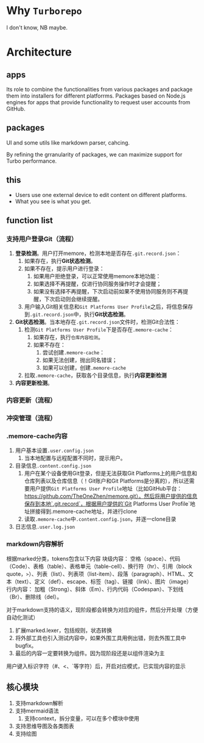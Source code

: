# Why `Turborepo`

I don't know, NB maybe.

# Architecture

## apps

Its role to combine the functionalities from various packages and package them into installers for different platforrms. Packages based on Node.js engines for apps that provide functionality to request user accounts from GitHub.

## packages

UI and some utils like markdown parser, cahcing.

By refining the grranularity of packages, we can maximize support for Turbo performance.

## this

- Users use one external device to edit content on different platforms.
- What you see is what you get.

## function list

### 支持用户登录Git（流程）

1. **登录检测**。用户打开memore，检测本地是否存在`.git.record.json`：
    1. 如果存在，执行**Git状态检测**。
    2. 如果不存在，提示用户进行登录：
        1. 如果用户拒绝登录，可以正常使用memore本地功能：
        2. 如果选择不再提醒，仅进行协同服务操作时才会提醒；
        3. 如果没有选择不再提醒，下次启动前如果不使用协同服务则不再提醒，下次启动则会继续提醒。
    3. 用户输入Git相关信息和`Git Platforms User Profile`之后，将信息保存到`.git.record.json`中，执行**Git状态检测**。
2. **Git状态检测**。当本地存在`.git.record.json`文件时，检测Git合法性：
    1. 检测`Git Platforms User Profile`下是否存在`.memore-cache`：
        1. 如果存在，执行`仓库内容检测`。
        2. 如果不存在：
            1. 尝试创建`.memore-cache`：
            2. 如果无法创建，抛出同名错误；
            3. 如果可以创建，创建`.memore-cache`
                <!-- 新的问题，如果在本地创建仓库并推送到Git Platforms。要求不需要用户任何编码性质操作。
                    1. 用户提供Git Platforms create repo API，然后根据此API创建repo。
                    2. 收集各个Git Platforms create repo API，然后做映射。
                    3. 仅支持Github用户登录，然后只针对GithubAPI。
                -->
    2. 拉取`.memore-cache`，获取各个目录信息，执行**内容更新检测**
3. **内容更新检测**。
    <!-- 所有内容不会自动更新（同vscode），只有用户手动更新的时候才会进行 -->

### 内容更新（流程）

### 冲突管理（流程）

### .memore-cache内容

1. 用户基本设置`.user.config.json`
    1. 当本地配置与远程配置不同时，提示用户。
2. 目录信息`.content.config.json`
    1. 用户在某个设备使用Git登录，但是无法获取Git Platforms上的用户信息和仓库列表以及仓库信息（！Git账户和Git Platforms是分离的），所以还需要用户提供`Git Platforms User Profile`地址（比如GitHub平台：https://github.com/TheOneZhen/memore.git）。然后将用户提供的信息保存到本地`.git.record`，根据用户提供的`Git Platforms User Profile`地址拼接得到.memore-cache地址，并进行clone
    2. 读取`.memore-cache`中`.content.config.json`，并逐一clone目录
3. 日志信息`.user.log.json`

### markdown内容解析

根据marked分类，tokens包含以下内容
块级内容：
空格（space）、代码（Code）、表格（table）、表格单元（table-cell）、换行符（hr）、引用（block quote，`>`）、列表（list）、列表项（list-item）、段落（paragraph）、HTML、文本（text）、定义（def）、escape、标签（tag）、链接（link）、图片（image）
行内内容：
加粗（Strong）、斜体（Em）、行内代码（Codespan）、下划线（Br）、删除线（del）。

对于markdown支持的语义，现阶段都会转换为对应的组件，然后分开处理（方便自动化测试）

1. 扩展marked.lexer，包括规则，状态转换
2. 将外部工具也引入测试内容中，如果外围工具用例出错，则去外围工具中bugfix。
3. 最后的内容一定要转换为组件。因为现阶段还是以组件渲染为主

用户键入标识字符（#、<、`等字符）后，开启对应模式，已实现内容的显示


## 核心模块
<!-- 在不同设备上，保持用户仅使用一件外设（鼠标、键盘、绘图笔等）即可完成文档工具的切换 -->
1. 支持markdown解析
2. 支持mermaid语法
    1. 支持context，拆分变量，可以在多个模块中使用
3. 支持思维导图及各类图表
4. 支持绘图 